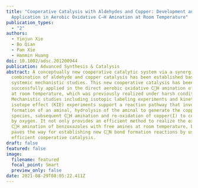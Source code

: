 ```yaml
---
title: "Cooperative Catalysis with Aldehydes and Copper: Development and
  Application in Aerobic Oxidative C–H Amination at Room Temperature"
publication_types:
  - "2"
authors:
  - Yinjun Xie
  - Bo Qian
  - Pan Xie
  - Hanmin Huang
doi: 10.1002/adsc.201200944
publication: Advanced Synthesis & Catalysis
abstract: A conceptually new cooperative catalytic system via a synergistic
  combination of aldehyde and copper catalysis has been established based on
  systemic mechanistic studies. This new cooperative catalysis has been
  successfully applied in the direct aerobic oxidative CH amination of azoles
  at room temperature, which was previously realized under harsh conditions.
  Mechanistic studies including isotopic labeling experiments and kinetic
  isotope effect (KIE) experiments support a reaction pathway that involves
  formation of an aminal, hydrolysis of the aminal to generate the copper-amide
  species, subsequent CH amination and re-oxidation of copper(I) to copper(II)
  by oxygen. It not only provides an efficient method to realize the oxidative
  CH amination of benzoxazoles with free amines at room temperature, but also
  paves the way for establishing new CN bond formation reactions by using this
  efficient cooperative catalysis.
draft: false
featured: false
image:
  filename: featured
  focal_point: Smart
  preview_only: false
date: 2021-08-29T08:05:22.411Z
---
```

